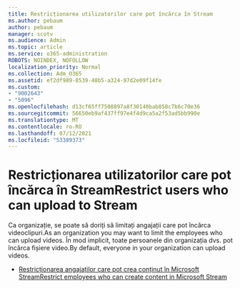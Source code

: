 ```yaml
---
title: Restricționarea utilizatorilor care pot încărca în Stream
ms.author: pebaum
author: pebaum
manager: scotv
ms.audience: Admin
ms.topic: article
ms.service: o365-administration
ROBOTS: NOINDEX, NOFOLLOW
localization_priority: Normal
ms.collection: Adm_O365
ms.assetid: ef2df989-8539-48b5-a324-97d2e09f14fe
ms.custom:
- "9002643"
- "5096"
ms.openlocfilehash: d13cf65ff7508897a8f30140bab858c7b6c70e36
ms.sourcegitcommit: 56650eb9af437ff97e4f4d9ca5a2f53ad5bb990e
ms.translationtype: MT
ms.contentlocale: ro-RO
ms.lasthandoff: 07/12/2021
ms.locfileid: "53389373"
---
```

# <a name="restrict-users-who-can-upload-to-stream"></a><span data-ttu-id="3d623-102">Restricționarea utilizatorilor care pot încărca în Stream</span><span class="sxs-lookup"><span data-stu-id="3d623-102">Restrict users who can upload to Stream</span></span>

<span data-ttu-id="3d623-103">Ca organizație, se poate să doriți să limitați angajații care pot încărca videoclipuri.</span><span class="sxs-lookup"><span data-stu-id="3d623-103">As an organization you may want to limit the employees who can upload videos.</span></span> <span data-ttu-id="3d623-104">În mod implicit, toate persoanele din organizația dvs. pot încărca fișiere video.</span><span class="sxs-lookup"><span data-stu-id="3d623-104">By default, everyone in your organization can upload videos.</span></span>

- [<span data-ttu-id="3d623-105">Restricționarea angajaților care pot crea conținut în Microsoft Stream</span><span class="sxs-lookup"><span data-stu-id="3d623-105">Restrict employees who can create content in Microsoft Stream</span></span>](/stream/restrict-uploaders)
